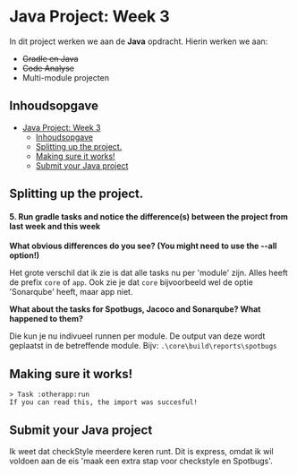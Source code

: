 # Java Project: Week 3

In dit project werken we aan de **Java** opdracht. Hierin werken we aan:
 * ~~Gradle en Java~~
 * ~~Code Analyse~~
 * Multi-module projecten
 
## Inhoudsopgave
- [Java Project: Week 3](#java-project--week-3)
  * [Inhoudsopgave](#inhoudsopgave)
  * [Splitting up the project.](#splitting-up-the-project)
  * [Making sure it works!](#making-sure-it-works-)
  * [Submit your Java project](#submit-your-java-project)
 
## Splitting up the project.
 
#### 5. Run gradle tasks and notice the difference(s) between the project from last week and this week

**What obvious differences do you see? (You might need to use the --all option!)**

Het grote verschil dat ik zie is dat alle tasks nu per 'module' zijn. Alles heeft de prefix `core` of `app`.
Ook zie je dat `core` bijvoorbeeld wel de optie 'Sonarqube' heeft, maar app niet.

**What about the tasks for Spotbugs, Jacoco and Sonarqube? What happened to them?**

Die kun je nu indivueel runnen per module. De output van deze wordt geplaatst in de betreffende module. Bijv: `.\core\build\reports\spotbugs`

## Making sure it works!

```
> Task :otherapp:run
If you can read this, the import was succesful!
```

## Submit your Java project

Ik weet dat checkStyle meerdere keren runt. Dit is express, omdat ik wil voldoen aan de eis 'maak een extra stap voor checkstyle en Spotbugs'.